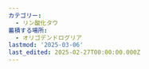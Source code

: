 ```yaml
---
カテゴリー:
  - リン酸化タウ
蓄積する場所:
  - オリゴデンドログリア
lastmod: '2025-03-06'
last_edited: 2025-02-27T00:00:00.000Z
---
```



